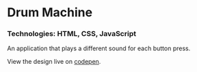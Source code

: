 # Drum Machine
### Technologies: HTML, CSS, JavaScript

An application that plays a different sound for each button press.

View the design live on [codepen](https://codepen.io/justkeepprogramming/pen/KKVqVKz).
